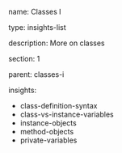 name: Classes I

type: insights-list

description: More on classes

section: 1

parent: classes-i

insights:
  - class-definition-syntax
  - class-vs-instance-variables
  - instance-objects
  - method-objects
  - private-variables
